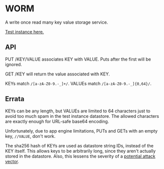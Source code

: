 WORM
====

A write once read many key value storage service.

[Test instance here.](http://rodarmor-worm.appspot.com)


API
---

PUT /KEY/VALUE associates KEY with VALUE. Puts after the first will be ignored.

GET /KEY will return the value associated with KEY.

KEYs match `/[a-zA-Z0-9.-_]+/`.
VALUEs match `/[a-zA-Z0-9.-_]{0,64}/`.

Errata
------

KEYs can be any length, but VALUEs are limited to 64 characters just to avoid too much spam in the test instance datastore. The allowed characters are exactly enough for URL-safe base64 encoding.

Unfortunately, due to app engine limitations, PUTs and GETs with an empty key, `//VALUE`, don't work.

The sha256 hash of KEYs are used as datastore string IDs, instead of the KEY itself. This allows keys to be arbitrarily long, since they aren't actually stored in the datastore. Also, this lessens the severity of a [potential attack vector](http://ikaisays.com/2011/01/25/app-engine-datastore-tip-monotonically-increasing-values-are-bad/).
